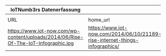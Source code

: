|IoTNumb3rs Datenerfassung|||||||||||
| ---- | ---- | ---- | ---- | ---- | ---- | ---- | ---- | ---- | ---- | ---- |
||||||||||||
|URL|home_url|filename|device_class|device_count|market_class|market_volume|prognosis_year|publication_year|authorship_class|Dropbox folder|
|https://www.iot-now.com/wp-content/uploads/2014/06/Rise-Of-The-IoT-Infographic.jpg|https://www.iot-now.com/2014/06/10/21189-rise-internet-things-infographics/|file1_Rise-Of-The-IoT-Infographic.jpg||||||||Pattoho/20181117-0004|
